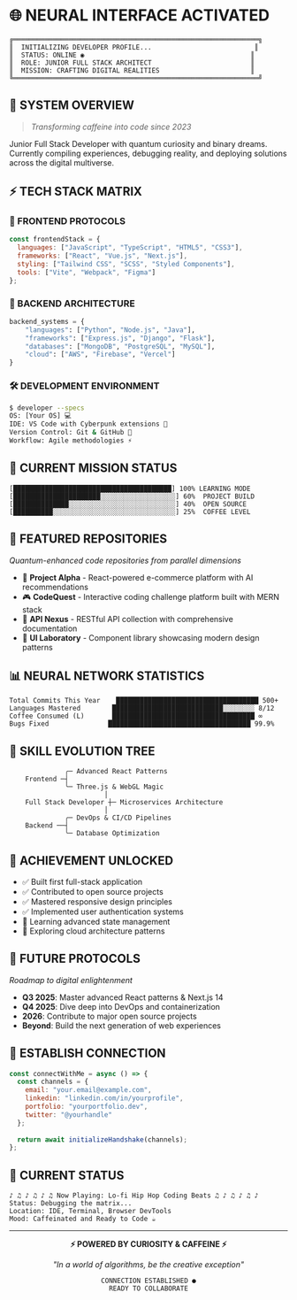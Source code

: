 # 🌐 NEURAL INTERFACE ACTIVATED
```
╔══════════════════════════════════════════════════════════════╗
║  INITIALIZING DEVELOPER PROFILE...                          ║
║  STATUS: ONLINE ◉                                          ║
║  ROLE: JUNIOR FULL STACK ARCHITECT                         ║
║  MISSION: CRAFTING DIGITAL REALITIES                       ║
╚══════════════════════════════════════════════════════════════╝
```

## 🧬 SYSTEM OVERVIEW
> *Transforming caffeine into code since 2023*

Junior Full Stack Developer with quantum curiosity and binary dreams. Currently compiling experiences, debugging reality, and deploying solutions across the digital multiverse.

## ⚡ TECH STACK MATRIX

### 🔹 FRONTEND PROTOCOLS
```javascript
const frontendStack = {
  languages: ["JavaScript", "TypeScript", "HTML5", "CSS3"],
  frameworks: ["React", "Vue.js", "Next.js"],
  styling: ["Tailwind CSS", "SCSS", "Styled Components"],
  tools: ["Vite", "Webpack", "Figma"]
};
```

### 🔸 BACKEND ARCHITECTURE
```python
backend_systems = {
    "languages": ["Python", "Node.js", "Java"],
    "frameworks": ["Express.js", "Django", "Flask"],
    "databases": ["MongoDB", "PostgreSQL", "MySQL"],
    "cloud": ["AWS", "Firebase", "Vercel"]
}
```

### 🛠️ DEVELOPMENT ENVIRONMENT
```bash
$ developer --specs
OS: [Your OS] 💻
IDE: VS Code with Cyberpunk extensions 🌈
Version Control: Git & GitHub 🔄
Workflow: Agile methodologies ⚡
```

## 🎯 CURRENT MISSION STATUS

```
[████████████████████████████████████████] 100% LEARNING MODE
[██████████████████████░░░░░░░░░░░░░░░░░░░] 60%  PROJECT BUILD
[██████████████░░░░░░░░░░░░░░░░░░░░░░░░░░░] 40%  OPEN SOURCE
[██████████░░░░░░░░░░░░░░░░░░░░░░░░░░░░░░░] 25%  COFFEE LEVEL
```

## 🚀 FEATURED REPOSITORIES
*Quantum-enhanced code repositories from parallel dimensions*

- 🌟 **Project Alpha** - React-powered e-commerce platform with AI recommendations
- 🎮 **CodeQuest** - Interactive coding challenge platform built with MERN stack  
- 🤖 **API Nexus** - RESTful API collection with comprehensive documentation
- 🎨 **UI Laboratory** - Component library showcasing modern design patterns

## 📊 NEURAL NETWORK STATISTICS
```
Total Commits This Year    ████████████████████████████████████ 500+
Languages Mastered        ████████████████████████████░░░░░░░░ 8/12
Coffee Consumed (L)       ████████████████████████████████████ ∞
Bugs Fixed               ████████████████████████████████████ 99.9%
```

## 🌈 SKILL EVOLUTION TREE
```
              ╭─ Advanced React Patterns
    Frontend ─┤
              ╰─ Three.js & WebGL Magic
                        │
    Full Stack Developer ┼─ Microservices Architecture
                        │
              ╭─ DevOps & CI/CD Pipelines  
    Backend ──┤
              ╰─ Database Optimization
```

## 💫 ACHIEVEMENT UNLOCKED
- ✅ Built first full-stack application
- ✅ Contributed to open source projects  
- ✅ Mastered responsive design principles
- ✅ Implemented user authentication systems
- 🔄 Learning advanced state management
- 🔄 Exploring cloud architecture patterns

## 🔮 FUTURE PROTOCOLS
*Roadmap to digital enlightenment*

- **Q3 2025**: Master advanced React patterns & Next.js 14
- **Q4 2025**: Dive deep into DevOps and containerization
- **2026**: Contribute to major open source projects
- **Beyond**: Build the next generation of web experiences

## 📡 ESTABLISH CONNECTION
```javascript
const connectWithMe = async () => {
  const channels = {
    email: "your.email@example.com",
    linkedin: "linkedin.com/in/yourprofile",
    portfolio: "yourportfolio.dev",
    twitter: "@yourhandle"
  };
  
  return await initializeHandshake(channels);
};
```

## 🎵 CURRENT STATUS
```
♪ ♫ ♪ ♫ ♪ ♫ Now Playing: Lo-fi Hip Hop Coding Beats ♫ ♪ ♫ ♪ ♫ ♪
Status: Debugging the matrix... 
Location: IDE, Terminal, Browser DevTools
Mood: Caffeinated and Ready to Code ☕
```

---

<div align="center">

**⚡ POWERED BY CURIOSITY & CAFFEINE ⚡**

*"In a world of algorithms, be the creative exception"*

```
CONNECTION ESTABLISHED ●
READY TO COLLABORATE
```

</div>
